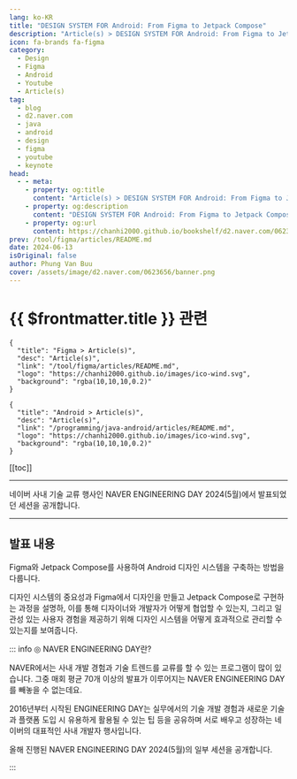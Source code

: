 ```yaml
---
lang: ko-KR
title: "DESIGN SYSTEM FOR Android: From Figma to Jetpack Compose"
description: "Article(s) > DESIGN SYSTEM FOR Android: From Figma to Jetpack Compose"
icon: fa-brands fa-figma
category: 
  - Design
  - Figma
  - Android
  - Youtube
  - Article(s)
tag: 
  - blog
  - d2.naver.com
  - java
  - android
  - design
  - figma
  - youtube
  - keynote
head:  
  - - meta:
    - property: og:title
      content: "Article(s) > DESIGN SYSTEM FOR Android: From Figma to Jetpack Compose"
    - property: og:description
      content: "DESIGN SYSTEM FOR Android: From Figma to Jetpack Compose"
    - property: og:url
      content: https://chanhi2000.github.io/bookshelf/d2.naver.com/0623656.html
prev: /tool/figma/articles/README.md
date: 2024-06-13
isOriginal: false
author: Phung Van Buu
cover: /assets/image/d2.naver.com/0623656/banner.png
---
```


# {{ $frontmatter.title }} 관련

```component VPCard
{
  "title": "Figma > Article(s)",
  "desc": "Article(s)",
  "link": "/tool/figma/articles/README.md",
  "logo": "https://chanhi2000.github.io/images/ico-wind.svg",
  "background": "rgba(10,10,10,0.2)"
}
```

```component VPCard
{
  "title": "Android > Article(s)",
  "desc": "Article(s)",
  "link": "/programming/java-android/articles/README.md",
  "logo": "https://chanhi2000.github.io/images/ico-wind.svg",
  "background": "rgba(10,10,10,0.2)"
}
```

[[toc]]

---

<SiteInfo
  name="DESIGN SYSTEM FOR Android: From Figma to Jetpack Compose | NAVER D2"
  desc="DESIGN SYSTEM FOR Android: From Figma to Jetpack Compose"
  url="https://d2.naver.com/helloworld/0623656"
  logo="/assets/image/d2.naver.com/favicon.ico"
  preview="/assets/image/d2.naver.com/0623656/banner.png"/>

네이버 사내 기술 교류 행사인 NAVER ENGINEERING DAY 2024(5월)에서 발표되었던 세션을 공개합니다.

<!-- https://tv.naver.com/embed/53719272?autoPlay=true -->
<VidStack src="youtube/0ZZ9fC35-Go" />

---

## 발표 내용

Figma와 Jetpack Compose를 사용하여 Android 디자인 시스템을 구축하는 방법을 다룹니다. 

디자인 시스템의 중요성과 Figma에서 디자인을 만들고 Jetpack Compose로 구현하는 과정을 설명하, 이를 통해 디자이너와 개발자가 어떻게 협업할 수 있는지, 그리고 일관성 있는 사용자 경험을 제공하기 위해 디자인 시스템을 어떻게 효과적으로 관리할 수 있는지를 보여줍니다.

<SiteInfo
  name="Material 3 Design Kit (Community) - Figma"
  desc="Created with Figma"
  url="https://figma.com/file/nVZK2STszk2ehH0xN3kxcW/Material-3-Design-Kit-(Community)?type=design&node-id=49823%3A12142&mode=design&t=Kr4MbBoxSsSkbWun-1"
  logo="https://static.figma.com/app/icon/1/favicon.png"
  preview="https://www.figma.com/file/nVZK2STszk2ehH0xN3kxcW/thumbnail?ver=thumbnails/b2819f8a-9264-49be-9b54-09cda8f7edce"/>

::: info ◎ NAVER ENGINEERING DAY란?

NAVER에서는 사내 개발 경험과 기술 트렌드를 교류를 할 수 있는 프로그램이 많이 있습니다. 그중 매회 평균 70개 이상의 발표가 이루어지는 NAVER ENGINEERING DAY를 빼놓을 수 없는데요. 

2016년부터 시작된 ENGINEERING DAY는 실무에서의 기술 개발 경험과 새로운 기술과 플랫폼 도입 시 유용하게 활용될 수 있는 팁 등을 공유하며 서로 배우고 성장하는 네이버의 대표적인 사내 개발자 행사입니다.

올해 진행된 NAVER ENGINEERING DAY 2024(5월)의 일부 세션을 공개합니다.

:::
